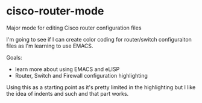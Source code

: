 # cisco-router-mode
Major mode for editing Cisco router configuration files

I'm going to see if I can create color coding for router/switch configuraiton files as I'm learning to use EMACS.

Goals:
 - learn more about using EMACS and eLISP
 - Router, Switch and Firewall configuration highlighting

Using this as a starting point as it's pretty limited in the highlighting but I like the idea of indents and such and that part works.
